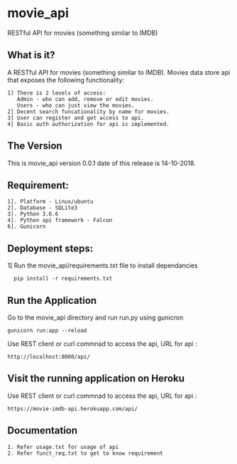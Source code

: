 # movie_api
RESTful API for movies (something similar to IMDB)

  What is it?
  -----------
  A RESTful API for movies (something similar to IMDB).
  Movies data store api that exposes the following functionality:
  
    1] There is 2 levels of access:
       Admin - who can add, remove or edit movies.
       Users - who can just view the movies.
    2] Decent search funcationality by name for movies.
    3] User can register and get access to api.
    4] Basic auth authorization for api is implemented. 


  The Version
  ------------
  This is movie_api version 0.0.1 date of this release is 14-10-2018.

  Requirement:
  ------------
    1]. Platform - Linux/ubuntu
    2]. Database - SQLite3
    3]. Python 3.6.6
    4]. Python api framework - Falcon
    6]. Gunicorn

  Deployment steps:
  -----------------
      
  1]  Run the movie_api/requirements.txt file to install dependancies 
      
      pip install -r requirements.txt 


  Run the Application
  --------------------
  Go to the movie_api directory and run run.py using gunicron
  
    gunicorn run:app --reload
  
  Use REST client or curl commnad to access the api,
  URL for api : 
    
    http://localhost:8000/api/


  Visit the running application on Heroku
  ---------------------------------------
  Use REST client or curl commnad to access the api,
  URL for api : 
    
    https://movie-imdb-api.herokuapp.com/api/

  Documentation
  -------------
    1. Refer usage.txt for usage of api
    2. Refer funct_req.txt to get to know requirement

     
 
